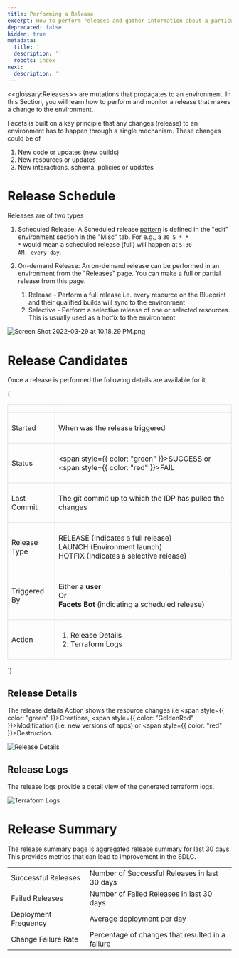 ```yaml
---
title: Performing a Release
excerpt: How to perform releases and gather information about a particular release
deprecated: false
hidden: true
metadata:
  title: ''
  description: ''
  robots: index
next:
  description: ''
---
```

\<\<glossary:Releases>> are mutations that propagates to an environment. In this Section, you will learn how to perform and monitor a release that makes a change to the environment.

Facets is built on a key principle that any changes (release) to an environment has to happen through a single mechanism. These changes could be of

1. New code or updates (new builds)
2. New resources or updates
3. New interactions, schema, policies or updates

# Release Schedule

Releases are of two types

1. Scheduled Release: A Scheduled release [pattern](https://crontab.guru/) is defined in the "edit" environment section in the "Misc" tab. For e.g., a <code>30 5 * * *</code> would mean a scheduled release (full) will happen at <code>5:30 AM, every day</code>.
2. On-demand Release: An on-demand release can be performed in an environment from the "Releases" page. You can make a full or partial release from this page.

   1. Release - Perform a full release i.e. every resource on the Blueprint and their qualified builds will sync to the environment
   2. Selective - Perform a selective release of one or selected resources. This is usually used as a hotfix to the environment

![](https://files.readme.io/ca75549-Screen_Shot_2022-03-29_at_10.18.29_PM.png "Screen Shot 2022-03-29 at 10.18.29 PM.png")

# Release Candidates

Once a release is performed the following details are available for it.

<HTMLBlock>{`
<table style="width: 100%; border-collapse: collapse;">
<thead>
<tr>
  <th style="border: 1px solid #ddd; padding: 8px;"></th>
  <th style="border: 1px solid #ddd; padding: 8px;"></th>
</tr>
</thead>
<tbody>
<tr>
  <td style="border: 1px solid #ddd; padding: 8px;"><p>Started</p>
</td>
  <td style="border: 1px solid #ddd; padding: 8px;"><p>When was the release triggered</p>
</td>
</tr>
<tr>
  <td style="border: 1px solid #ddd; padding: 8px;"><p>Status</p>
</td>
  <td style="border: 1px solid #ddd; padding: 8px;"><p>&lt;span style={{ color: &quot;green&quot; }}&gt;SUCCESS</span> or &lt;span style={{ color: &quot;red&quot; }}&gt;FAIL</span></p>
</td>
</tr>
<tr>
  <td style="border: 1px solid #ddd; padding: 8px;"><p>Last Commit</p>
</td>
  <td style="border: 1px solid #ddd; padding: 8px;"><p>The git commit up to which the IDP has pulled the changes</p>
</td>
</tr>
<tr>
  <td style="border: 1px solid #ddd; padding: 8px;"><p>Release Type</p>
</td>
  <td style="border: 1px solid #ddd; padding: 8px;"><p>RELEASE (Indicates a full release)<br>LAUNCH (Environment launch)<br>HOTFIX (Indicates a selective release)</p>
</td>
</tr>
<tr>
  <td style="border: 1px solid #ddd; padding: 8px;"><p>Triggered By</p>
</td>
  <td style="border: 1px solid #ddd; padding: 8px;"><p>Either a <strong>user</strong><br>Or<br><strong>Facets Bot</strong> (indicating a scheduled release)</p>
</td>
</tr>
<tr>
  <td style="border: 1px solid #ddd; padding: 8px;"><p>Action</p>
</td>
  <td style="border: 1px solid #ddd; padding: 8px;"><ol>
<li>Release Details  </li>
<li>Terraform Logs</li>
</ol>
</td>
</tr>
</tbody>
</table>
`}</HTMLBlock>

## Release Details

The release details Action shows the resource changes i.e <span style={{ color: "green" }}>Creations</span>, <span style={{ color: "GoldenRod" }}>Modification</span> (i.e. new versions of apps) or <span style={{ color: "red" }}>Destruction</span>.

<Image
  src="https://files.readme.io/7169c77-Screen_Shot_2022-03-29_at_11.22.57_PM.png"
  alt="Release Details"
  align="center"
  caption="Release Details"
/>


## Release Logs

The release logs provide a detail view of the generated terraform logs.

<Image
  src="https://files.readme.io/4c2ff6b-Screen_Shot_2022-03-30_at_12.01.10_AM.png"
  alt="Terraform Logs"
  align="center"
  caption="Terraform Logs"
/>


# Release Summary

The release summary page is aggregated release summary for last 30 days. This provides metrics that can lead to improvement in the SDLC.

|                      |                                                  |
| :------------------- | :----------------------------------------------- |
| Successful Releases  | Number of Successful Releases in last 30 days    |
| Failed Releases      | Number of Failed Releases in last 30 days        |
| Deployment Frequency | Average deployment per day                       |
| Change Failure Rate  | Percentage of changes that resulted in a failure |